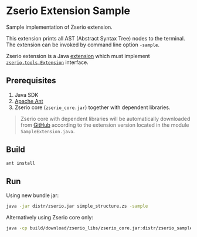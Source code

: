 # Zserio Extension Sample

Sample implementation of Zserio extension.

This extension prints all AST (Abstract Syntax Tree) nodes to the terminal. The extension can be invoked by
command line option `-sample`.

Zserio extension is a Java [extension](https://docs.oracle.com/javase/tutorial/ext/index.html) which must
implement [`zserio.tools.Extension`](https://github.com/ndsev/zserio/blob/v2.0.0-pre3/compiler/core/src/zserio/tools/Extension.java) interface.

## Prerequisites

1. Java SDK
2. [Apache Ant](https://ant.apache.org/)
3. Zserio core (`zserio_core.jar`) together with dependent libraries.

> Zserio core with dependent libraries will be automatically downloaded from
[GitHub](https://github.com/ndsev/zserio/releases) according to the extension version located in the module
`SampleExtension.java`.

## Build

```bash
ant install
```

## Run

Using new bundle jar:

```bash
java -jar distr/zserio.jar simple_structure.zs -sample
```

Alternatively using Zserio core only:

```bash
java -cp build/download/zserio_libs/zserio_core.jar:distr/zserio_sample.jar zserio.tools.ZserioTool simple_structure.zs -sample
```
